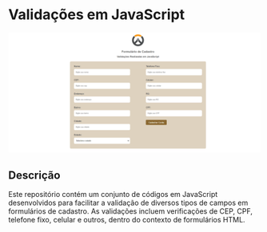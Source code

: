 # Validações em JavaScript

![Validações em JavaScript](https://github.com/bportugal01/ValidacoesJs/blob/VersionFinal/imagem/formulario.png)

## Descrição
Este repositório contém um conjunto de códigos em JavaScript desenvolvidos para facilitar a validação de diversos tipos de campos em formulários de cadastro. As validações incluem verificações de CEP, CPF, telefone fixo, celular e outros, dentro do contexto de formulários HTML.

